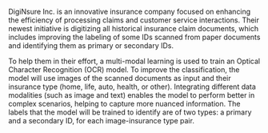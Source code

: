 DigiNsure Inc. is an innovative insurance company focused on enhancing the efficiency of processing claims and customer service interactions. Their newest initiative is digitizing all historical insurance claim documents, which includes improving the labeling of some IDs scanned from paper documents and identifying them as primary or secondary IDs.

To help them in their effort, a multi-modal learning is used to train an Optical Character Recognition (OCR) model. To improve the classification, the model will use images of the scanned documents as input and their insurance type (home, life, auto, health, or other). Integrating different data modalities (such as image and text) enables the model to perform better in complex scenarios, helping to capture more nuanced information. The labels that the model will be trained to identify are of two types: a primary and a secondary ID, for each image-insurance type pair.
